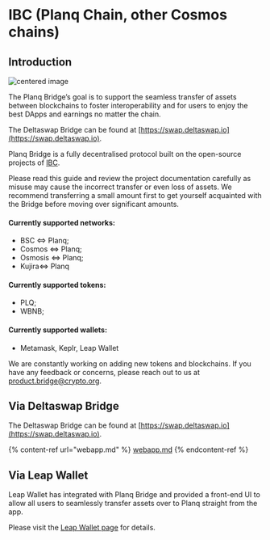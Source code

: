 # IBC (Planq Chain, other Cosmos chains)

## Introduction

![centered image](../assets/webappintro.png)

The Planq Bridge’s goal is to support the seamless transfer of assets between blockchains to foster interoperability and for users to enjoy the best DApps and earnings no matter the chain.

The Deltaswap Bridge can be found at [https://swap.deltaswap.io](https://swap.deltaswap.io).

Planq Bridge is a fully decentralised protocol built on the open-source projects of [IBC](https://ibcprotocol.org/).

Please read this guide and review the project documentation carefully as misuse may cause the incorrect transfer or even loss of assets. We recommend transferring a small amount first to get yourself acquainted with the Bridge before moving over significant amounts.

#### Currently supported networks:

* BSC <=> Planq;
* Cosmos <=> Planq;
* Osmosis <=> Planq;
* Kujira<=> Planq

#### Currently supported tokens:

* PLQ;
* WBNB;

#### Currently supported wallets:

* Metamask, Keplr, Leap Wallet

We are constantly working on adding new tokens and blockchains. If you have any feedback or concerns, please reach out to us at product.bridge@crypto.org.

## Via Deltaswap Bridge

The Deltaswap Bridge can be found at [https://swap.deltaswap.io](https://swap.deltaswap.io).

{% content-ref url="webapp.md" %}
[webapp.md](../deltaswap/README.md)
{% endcontent-ref %}

## Via Leap Wallet

Leap Wallet has integrated with Planq Bridge and provided a front-end UI to allow all users to seamlessly transfer assets over to Planq straight from the app.

Please visit the [Leap Wallet page](https://medium.com/@planq/how-to-use-leap-wallet-with-the-planq-network-plq-4c3ff867893f) for details.
